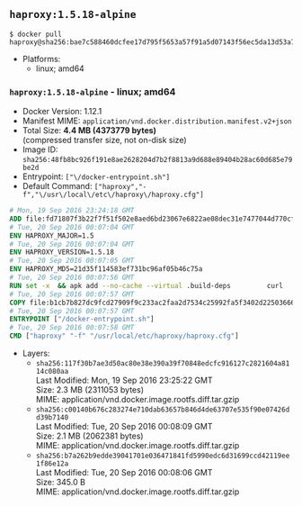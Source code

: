 ## `haproxy:1.5.18-alpine`

```console
$ docker pull haproxy@sha256:bae7c588460dcfee17d795f5653a57f91a5d07143f56ec5da13d53a74929c0c0
```

-	Platforms:
	-	linux; amd64

### `haproxy:1.5.18-alpine` - linux; amd64

-	Docker Version: 1.12.1
-	Manifest MIME: `application/vnd.docker.distribution.manifest.v2+json`
-	Total Size: **4.4 MB (4373779 bytes)**  
	(compressed transfer size, not on-disk size)
-	Image ID: `sha256:48fb8bc926f191e8ae2628204d7b2f8813a9d688e89404b28ac60d685e79be2d`
-	Entrypoint: `["\/docker-entrypoint.sh"]`
-	Default Command: `["haproxy","-f","\/usr\/local\/etc\/haproxy\/haproxy.cfg"]`

```dockerfile
# Mon, 19 Sep 2016 23:24:18 GMT
ADD file:fd71807f3b22f7f51f502e8aed6bd23067e6822ae08dec31e7477044d770cf48 in / 
# Tue, 20 Sep 2016 00:07:04 GMT
ENV HAPROXY_MAJOR=1.5
# Tue, 20 Sep 2016 00:07:04 GMT
ENV HAPROXY_VERSION=1.5.18
# Tue, 20 Sep 2016 00:07:05 GMT
ENV HAPROXY_MD5=21d35f114583ef731bc96af05b46c75a
# Tue, 20 Sep 2016 00:07:56 GMT
RUN set -x 	&& apk add --no-cache --virtual .build-deps 		curl 		gcc 		libc-dev 		linux-headers 		make 		openssl-dev 		pcre-dev 		zlib-dev 	&& curl -SL "http://www.haproxy.org/download/${HAPROXY_MAJOR}/src/haproxy-${HAPROXY_VERSION}.tar.gz" -o haproxy.tar.gz 	&& echo "${HAPROXY_MD5}  haproxy.tar.gz" | md5sum -c 	&& mkdir -p /usr/src 	&& tar -xzf haproxy.tar.gz -C /usr/src 	&& mv "/usr/src/haproxy-$HAPROXY_VERSION" /usr/src/haproxy 	&& rm haproxy.tar.gz 	&& make -C /usr/src/haproxy 		TARGET=linux2628 		USE_PCRE=1 PCREDIR= 		USE_OPENSSL=1 		USE_ZLIB=1 		all 		install-bin 	&& mkdir -p /usr/local/etc/haproxy 	&& cp -R /usr/src/haproxy/examples/errorfiles /usr/local/etc/haproxy/errors 	&& rm -rf /usr/src/haproxy 	&& runDeps="$( 		scanelf --needed --nobanner --recursive /usr/local 			| awk '{ gsub(/,/, "\nso:", $2); print "so:" $2 }' 			| sort -u 			| xargs -r apk info --installed 			| sort -u 	)" 	&& apk add --virtual .haproxy-rundeps $runDeps 	&& apk del .build-deps
# Tue, 20 Sep 2016 00:07:57 GMT
COPY file:b1cb7b827dc9fcd27909f9c233ac2faa2d7534c25992fa5f3402d22503666d6d in / 
# Tue, 20 Sep 2016 00:07:57 GMT
ENTRYPOINT ["/docker-entrypoint.sh"]
# Tue, 20 Sep 2016 00:07:58 GMT
CMD ["haproxy" "-f" "/usr/local/etc/haproxy/haproxy.cfg"]
```

-	Layers:
	-	`sha256:117f30b7ae3d50ac80e38e390a39f70848edcfc916127c2821604a8114c080aa`  
		Last Modified: Mon, 19 Sep 2016 23:25:22 GMT  
		Size: 2.3 MB (2311053 bytes)  
		MIME: application/vnd.docker.image.rootfs.diff.tar.gzip
	-	`sha256:c00140b676c283274e710dab63657b846d4de63707e535f90e07426dd39b7140`  
		Last Modified: Tue, 20 Sep 2016 00:08:09 GMT  
		Size: 2.1 MB (2062381 bytes)  
		MIME: application/vnd.docker.image.rootfs.diff.tar.gzip
	-	`sha256:b7a262b9edde39041701e036471841fd5990edc6d31699ccd42119ee1f86e12a`  
		Last Modified: Tue, 20 Sep 2016 00:08:06 GMT  
		Size: 345.0 B  
		MIME: application/vnd.docker.image.rootfs.diff.tar.gzip
